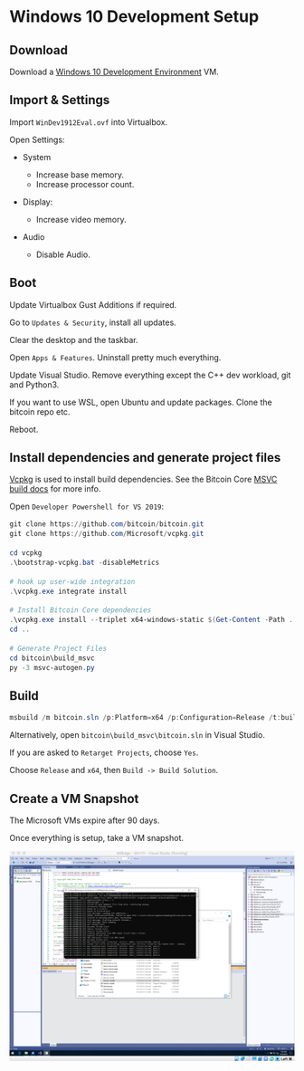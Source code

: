 # Windows 10 Development Setup

## Download
Download a [Windows 10 Development Environment](https://developer.microsoft.com/en-us/windows/downloads/virtual-machines) VM.

## Import & Settings
Import `WinDev1912Eval.ovf` into Virtualbox.

Open Settings:
- System
    - Increase base memory.
    - Increase processor count.

- Display:
    - Increase video memory.

- Audio
    - Disable Audio.

## Boot

Update Virtualbox Gust Additions if required.

Go to `Updates & Security`, install all updates.

Clear the desktop and the taskbar.

Open `Apps & Features`. Uninstall pretty much everything.

Update Visual Studio. Remove everything except the C++ dev workload, git and Python3.

If you want to use WSL, open Ubuntu and update packages. Clone the bitcoin repo etc.

Reboot.

## Install dependencies and generate project files
[Vcpkg](https://github.com/Microsoft/vcpkg.git) is used to install build dependencies.
See the Bitcoin Core [MSVC build docs](https://github.com/bitcoin/bitcoin/tree/master/build_msvc) for more info.

Open `Developer Powershell for VS 2019`:
```powershell
git clone https://github.com/bitcoin/bitcoin.git
git clone https://github.com/Microsoft/vcpkg.git

cd vcpkg
.\bootstrap-vcpkg.bat -disableMetrics

# hook up user-wide integration
.\vcpkg.exe integrate install

# Install Bitcoin Core dependencies
.\vcpkg.exe install --triplet x64-windows-static $(Get-Content -Path ..\bitcoin\build_msvc\vcpkg-packages.txt).split()
cd ..

# Generate Project Files
cd bitcoin\build_msvc
py -3 msvc-autogen.py
```

## Build

```powershell
msbuild /m bitcoin.sln /p:Platform=x64 /p:Configuration=Release /t:build
```

Alternatively, open `bitcoin\build_msvc\bitcoin.sln` in Visual Studio.

If you are asked to `Retarget Projects`, choose `Yes`.

Choose `Release` and `x64`, then `Build -> Build Solution`.

## Create a VM Snapshot

The Microsoft VMs expire after 90 days.

Once everything is setup, take a VM snapshot.

![Windows](screenshots/windows.png)
